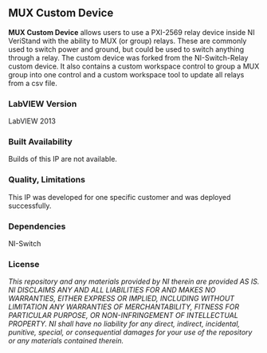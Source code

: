 ## MUX Custom Device ##

**MUX Custom Device** allows users to use a PXI-2569 relay device inside NI VeriStand with the ability to MUX (or group) relays. These are commonly used to switch power and ground, but could be used to switch anything through a relay. The custom device was forked from the NI-Switch-Relay custom device. It also contains a custom workspace control to group a MUX group into one control and a custom workspace tool to update all relays from a csv file. 

### LabVIEW Version ###

LabVIEW 2013

### Built Availability ###

Builds of this IP are not available.

### Quality, Limitations ###

This IP was developed for one specific customer and was deployed successfully.

### Dependencies ###

NI-Switch

### License ###

*This repository and any materials provided by NI therein are provided AS IS. NI DISCLAIMS ANY AND ALL LIABILITIES FOR AND MAKES NO WARRANTIES, EITHER EXPRESS OR IMPLIED, INCLUDING WITHOUT LIMITATION ANY WARRANTIES OF MERCHANTABILITY, FITNESS FOR  PARTICULAR PURPOSE, OR NON-INFRINGEMENT OF INTELLECTUAL PROPERTY. NI shall have no liability for any direct, indirect, incidental, punitive, special, or consequential damages for your use of the repository or any materials contained therein.*